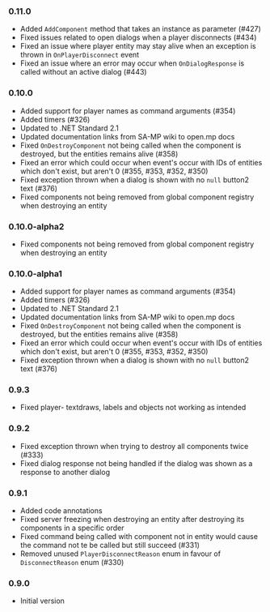### 0.11.0
- Added `AddComponent` method that takes an instance as parameter (#427)
- Fixed issues related to open dialogs when a player disconnects (#434)
- Fixed an issue where player entity may stay alive when an exception is thrown in `OnPlayerDisconnect` event
- Fixed an issue where an error may occur when `OnDialogResponse` is called without an active dialog (#443)

### 0.10.0
- Added support for  player names as command arguments (#354)
- Added timers (#326)
- Updated to .NET Standard 2.1
- Updated documentation links from SA-MP wiki to open.mp docs
- Fixed `OnDestroyComponent` not being called when the component is destroyed, but the entities remains alive (#358)
- Fixed an error which could occur when event's occur with IDs of entities which don't exist, but aren't 0 (#355, #353, #352, #350)
- Fixed exception thrown when a dialog is shown with no `null` button2 text (#376)
- Fixed components not being removed from global component registry when destroying an entity

### 0.10.0-alpha2
- Fixed components not being removed from global component registry when destroying an entity

### 0.10.0-alpha1
- Added support for  player names as command arguments (#354)
- Added timers (#326)
- Updated to .NET Standard 2.1
- Updated documentation links from SA-MP wiki to open.mp docs
- Fixed `OnDestroyComponent` not being called when the component is destroyed, but the entities remains alive (#358)
- Fixed an error which could occur when event's occur with IDs of entities which don't exist, but aren't 0 (#355, #353, #352, #350)
- Fixed exception thrown when a dialog is shown with no `null` button2 text (#376)

### 0.9.3
- Fixed player- textdraws, labels and objects not working as intended

### 0.9.2
- Fixed exception thrown when trying to destroy all components twice (#333)
- Fixed dialog response not being handled if the dialog was shown as a response to another dialog

### 0.9.1
- Added code annotations
- Fixed server freezing when destroying an entity after destroying its components in a specific order
- Fixed command being called with component not in entity would cause the command not te be called but still succeed (#331)
- Removed unused `PlayerDisconnectReason` enum in favour of `DisconnectReason` enum (#330)

### 0.9.0
- Initial version
